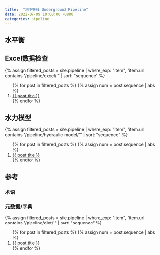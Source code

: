 ```yaml
---
title:  "地下管线 Underground Pipeline"
date: 2022-07-09 10:00:00 +0800
categories: pipeline
---
```


## 水平衡

## Excel数据检查

{% assign filtered_posts = site.pipeline | where_exp: "item", "item.url contains '/pipeline/excel/'" | sort: "sequence" %}
<ol>
    {% for post in filtered_posts %}
    {% assign num = post.sequence | abs %}
    <li>
        <a href="{{ post.url }}">{{ post.title }}</a>
    </li>
    {% endfor %}
</ol>

## 水力模型

{% assign filtered_posts = site.pipeline | where_exp: "item", "item.url contains '/pipeline/hydraulic-model/'" | sort: "sequence" %}
<ol>
    {% for post in filtered_posts %}
    {% assign num = post.sequence | abs %}
    <li>
        <a href="{{ post.url }}">{{ post.title }}</a>
    </li>
    {% endfor %}
</ol>

## 参考

### 术语

### 元数据/字典

{% assign filtered_posts = site.pipeline | where_exp: "item", "item.url contains '/pipeline/dict/'" | sort: "sequence" %}
<ol>
    {% for post in filtered_posts %}
    {% assign num = post.sequence | abs %}
    <li>
        <a href="{{ post.url }}">{{ post.title }}</a>
    </li>
    {% endfor %}
</ol>

